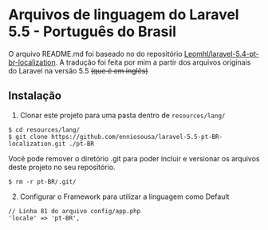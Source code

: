 # Arquivos de linguagem do Laravel 5.5 - Português do Brasil

O arquivo README.md foi baseado no do repositório [Leomhl/laravel-5.4-pt-br-localization](https://github.com/Leomhl/laravel-5.4-pt-br-localization). A tradução foi feita por mim a partir dos arquivos originais do Laravel na versão 5.5 <s>(que é em inglês)</s>

## Instalação

1. Clonar este projeto para uma pasta dentro de `resources/lang/`
  ```
  $ cd resources/lang/
  $ git clone https://github.com/enniosousa/laravel-5.5-pt-BR-localization.git ./pt-BR
  ```
  
  Você pode remover o diretório .git para poder incluir e versionar os arquivos deste projeto no seu repositório.

  ```
  $ rm -r pt-BR/.git/
  ```
  
2. Configurar o Framework para utilizar a linguagem como Default
  ```
  // Linha 81 do arquivo config/app.php
  'locale' => 'pt-BR',
  ```
